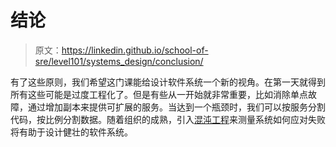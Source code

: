 # 结论

> 原文：<https://linkedin.github.io/school-of-sre/level101/systems_design/conclusion/>

有了这些原则，我们希望这门课能给设计软件系统一个新的视角。在第一天就得到所有这些可能是过度工程化了。但是有些从一开始就非常重要，比如消除单点故障，通过增加副本来提供可扩展的服务。当达到一个瓶颈时，我们可以按服务分割代码，按比例分割数据。随着组织的成熟，引入[混沌工程](https://en.wikipedia.org/wiki/Chaos_engineering)来测量系统如何应对失败将有助于设计健壮的软件系统。